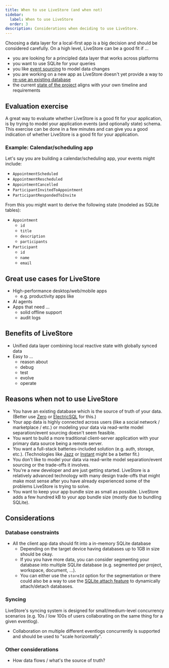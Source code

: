 ```yaml
---
title: When to use LiveStore (and when not)
sidebar:
  label: When to use LiveStore
  order: 3
description: Considerations when deciding to use LiveStore.
---
```


Choosing a data layer for a local-first app is a big decision and should be considered carefully.  On a high level, LiveStore can be a good fit if ...
- you are looking for a principled data layer that works across platforms
- you want to use SQLite for your queries
- you like [event sourcing](/evaluation/event-sourcing) to model data changes
- you are working on a new app as LiveStore doesn't yet provide a way to [re-use an existing database](/misc/faq#existing-database)
- the current [state of the project](/evaluation/state-of-the-project) aligns with your own timeline and requirements

## Evaluation exercise

A great way to evaluate whether LiveStore is a good fit for your application, is by trying to model your application events (and optionally state) schema. This exercise can be done in a few minutes and can give you a good indication of whether LiveStore is a good fit for your application.

### Example: Calendar/scheduling app

Let's say you are building a calendar/scheduling app, your events might include:

- `AppointmentScheduled`
- `AppointmentRescheduled`
- `AppointmentCancelled`
- `ParticipantInvitedToAppointment`
- `ParticipantRespondedToInvite`

From this you might want to derive the following state (modeled as SQLite tables):

- `Appointment`
  - `id`
  - `title`
  - `description`
  - `participants`
- `Participant`
  - `id`
  - `name`
  - `email`

## Great use cases for LiveStore

- High-performance desktop/web/mobile apps
  - e.g. productivity apps like 
- AI agents
- Apps that need ...
  - solid offline support
  - audit logs

## Benefits of LiveStore

- Unified data layer combining local reactive state with globally synced data
- Easy to ...
  - reason about
  - debug
  - test
  - evolve
  - operate

## Reasons when not to use LiveStore

- You have an existing database which is the source of truth of your data. (Better use [Zero](https://zero.rocicorp.dev) or [ElectricSQL](https://www.electricsql.com) for this.)
- Your app data is highly connected across users (like a social network / marketplace / etc.) or modeling your data via read-write model separation/event sourcing doesn't seem feasible.
- You want to build a more traditional client-server application with your primary data source being a remote server.
- You want a full-stack batteries-included solution (e.g. auth, storage, etc.). (Technologies like [Jazz](https://jazz.tools) or [Instant](https://instantdb.com) might be a better fit.)
- You don't like to model your data via read-write model separation/event sourcing or the trade-offs it involves.
- You're a new developer and are just getting started. LiveStore is a relatively advanced technology with many design trade-offs that might make most sense after you have already experienced some of the problems LiveStore is trying to solve.
- You want to keep your app bundle size as small as possible. LiveStore adds a few hundred kB to your app bundle size (mostly due to bundling SQLite).

## Considerations

### Database constraints

- All the client app data should fit into a in-memory SQLite database
  - Depending on the target device having databases up to 1GB in size should be okay.
  - If you you have more data, you can consider segmenting your database into multiple SQLite database (e.g. segmented per project, workspace, document, ...).
  - You can either use the `storeId` option for the segmentation or there could also be a way to use the [SQLite attach feature](https://www.sqlite.org/lang_attach.html) to dynamically attach/detach databases.

### Syncing

LiveStore's syncing system is designed for small/medium-level concurrency scenarios (e.g. 10s / low 100s of users collaborating on the same thing for a given eventlog).
  - Collaboration on multiple different eventlogs concurrently is supported and should be used to "scale horizontally".

### Other considerations

- How data flows / what's the source of truth?
